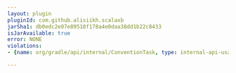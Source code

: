 ```yaml
---
layout: plugin
pluginId: com.github.alisiikh.scalaxb
jarSha1: db0edc2e07e89510f178a4e0daa38dd1b22c8433
isJarAvailable: true
error: NONE
violations:
- {name: org/gradle/api/internal/ConventionTask, type: internal-api-usage}

---
```

